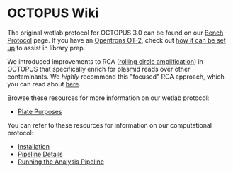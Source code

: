 # OCTOPUS Wiki

The original wetlab protocol for OCTOPUS 3.0 can be found on our [Bench Protocol](/docs/Bench-Protocol.md) page. If you have an [Opentrons OT-2](https://opentrons.com/products/robots/ot-2/), check out [how it can be set up](/docs/OT-2-Setup.md) to assist in library prep.

We introduced improvements to RCA ([rolling circle amplification](https://en.wikipedia.org/wiki/Rolling_circle_replication)) in OCTOPUS that specifically enrich for plasmid reads over other contaminants. We _highly_ recommend this "focused" RCA approach, which you can read about [here](/docs/Focused-RCA.md).

Browse these resources for more information on our wetlab protocol:
- [Plate Purposes](/docs/Plate-Purposes.md)

You can refer to these resources for information on our computational protocol:
- [Installation](/docs/Installation.md)
- [Pipeline Details](/docs/Pipeline-Details.md)
- [Running the Analysis Pipeline](/docs/Running-the-Analysis-Pipeline.md)
